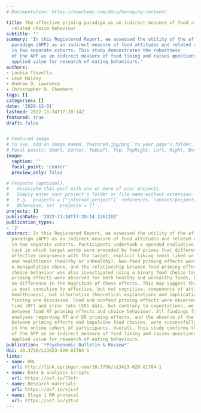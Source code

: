 ```yaml
---
# Documentation: https://wowchemy.com/docs/managing-content/

title: The affective priming paradigm as an indirect measure of food attitudes and
  related choice behaviour
subtitle: ''
summary: 'In this Registered Report, we assessed the utility of the affective priming
  paradigm (APP) as an indirect measure of food attitudes and related choice behaviour
  in two separate cohorts. This study demonstrates the robustness
  of the APP as an indirect measure of food liking and raises questions about its
  applied value for research of eating behaviours.'
authors:
- Loukia Tzavella
- Leah Maizey
- Andrew D. Lawrence
- Christopher D. Chambers
tags: []
categories: []
date: '2020-12-01'
lastmod: 2022-11-24T17:20:14Z
featured: true
draft: false


# Featured image
# To use, add an image named `featured.jpg/png` to your page's folder.
# Focal points: Smart, Center, TopLeft, Top, TopRight, Left, Right, BottomLeft, Bottom, BottomRight.
image:
  caption: ''
  focal_point: 'center'
  preview_only: false

# Projects (optional).
#   Associate this post with one or more of your projects.
#   Simply enter your project's folder or file name without extension.
#   E.g. `projects = ["internal-project"]` references `content/project/deep-learning/index.md`.
#   Otherwise, set `projects = []`.
projects: []
publishDate: '2022-11-24T17:20:14.126110Z'
publication_types:
- '2'
abstract: In this Registered Report, we assessed the utility of the affective priming
  paradigm (APP) as an indirect measure of food attitudes and related choice behaviour
  in two separate cohorts. Participants undertook a speeded evaluative categorization
  task in which target words were preceded by food primes that differed in terms of
  affective congruence with the target, explicit liking (most liked or least liked),
  and healthiness (healthy or unhealthy). Non-food priming effects were tested as
  a manipulation check, and the relationship between food priming effects and impulsive
  choice behaviour was also investigated using a binary food choice task. As predicted,
  priming effects were observed for both healthy and unhealthy foods, but there was
  no difference in the magnitude of these effects. This may suggest that the paradigm
  is most sensitive to affective, but not cognitive, components of attitudes (i.e.,
  healthiness), but alternative theoretical explanations and implications of this
  finding are discussed. Food and nonfood priming effects were observed in both reaction
  time (RT) and error rate (ER) data, but contrary to expectations, we found no association
  between food RT priming effects and choice behaviour. All findings from confirmatory
  analyses regarding RT and ER priming effects, and the absence of the expected correlations
  between priming effects and impulsive food choices, were successfully replicated
  in the online cohort of participants. Overall, this study confirms the robustness
  of the APP as an indirect measure of food liking and raises questions about its
  applied value for research of eating behaviours.
publication: '*Psychonomic Bulletin & Review*'
doi: 10.3758/s13423-020-01764-1
links:
- name: URL
  url: http://link.springer.com/10.3758/s13423-020-01764-1
- name: Data & analysis scripts
  url: https://osf.io/73xfr
- name: Research materials
  url: https://osf.io/sjcx7
- name: Stage 1 RR protocol
  url: https://osf.io/y2tus
---
```

